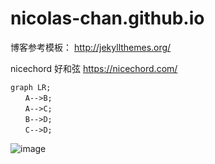 # nicolas-chan.github.io

博客参考模板： http://jekyllthemes.org/

nicechord 好和弦 https://nicechord.com/

```mermaid
graph LR;  
　　A-->B;    
　　A-->C;  
　　B-->D;  
　　C-->D;  
```
![image](https://user-images.githubusercontent.com/31425837/154198233-76717d30-65c5-40a4-9002-37a37c2a9208.png)
